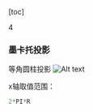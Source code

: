 

[toc]


4




### 墨卡托投影

等角圆柱投影
![Alt text](https://desktop.arcgis.com/zh-cn/arcmap/latest/map/projections/GUID-7B6CCF16-E2D0-4AAB-8376-A1EF08346E08-web.png)

x轴取值范围：
```C
2*PI*R
```











































